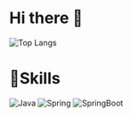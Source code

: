 # Hi there 👋


![Top Langs](https://github-readme-stats.vercel.app/api/top-langs/?username=Priorpeice&layout=compact)

# 💪Skills
![Java](https://img.shields.io/badge/Java-EE2E24.svg?&style=for-the-badge&logo=Java&logoColor=black)
![Spring](https://img.shields.io/badge/Spring-6DB33F.svg?&style=for-the-badge&logo=Spring&logoColor=black)
![SpringBoot](https://img.shields.io/badge/SpringBoot-6DB33F.svg?&style=for-the-badge&logo=Spring%20Boot&logoColor=black)

